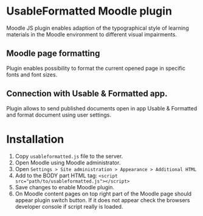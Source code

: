 # UsableFormatted Moodle plugin
Moodle JS plugin enables adaption of the typographical style of learning materials in the Moodle environment to different visual impairments.

## Moodle page formatting

Plugin enables possibility to format the current opened page in specific fonts and font sizes.

## Connection with Usable & Formatted app.

Plugin allows to send published documents open in app Usable & Formatted and format document using user settings.

# Installation

1. Copy `usableformatted.js` file to the server.
2. Open Moodle using Moodle administrator. 
3. Open `Settings > Site administration > Appearance > Additional HTML`
4. Add to the BODY part HTML tag: `<script src="path/to/usableformatted.js"></script>`
5. Save changes to enable Moodle plugin.
6. On Moodle content pages on top right part of the Moodle page should appear plugin switch button. If it does not appear check the browsers developer console if script really is loaded. 
